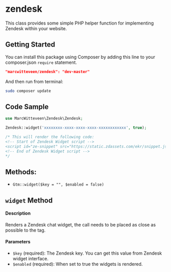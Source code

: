 # zendesk
This class provides some simple PHP helper function for implementing Zendesk within your website.

## Getting Started
You can install this package using Composer by adding this line to your composer.json ```require``` statement.
```json
"marcwitteveen/zendesk": "dev-master"
```

And then run from terminal:
```Bash
sudo composer update
```

## Code Sample
```php
use MarcWitteveen\Zendesk\Zendesk;

Zendesk::widget('xxxxxxxx-xxxx-xxxx-xxxx-xxxxxxxxxxxx', true);

/* This will render the following code:
<!-- Start of Zendesk Widget script -->
<script id="ze-snippet" src="https://static.zdassets.com/ekr/snippet.js?key=xxxxxxxx-xxxx-xxxx-xxxx-xxxxxxxxxxxx"> </script>
<!-- End of Zendesk Widget script -->
*/
```

## Methods:

- ```Gtm::widget($key = "", $enabled = false)```

## ```widget``` Method
#### Description
Renders a Zendesk chat widget, the call needs to be placed as close as possible to the </body> tag.

#### Parameters
- ```$key``` (required): The Zendesk key. You can get this value from Zendesk widget interface.
- ```$enabled``` (required): When set to true the widgets is rendered.